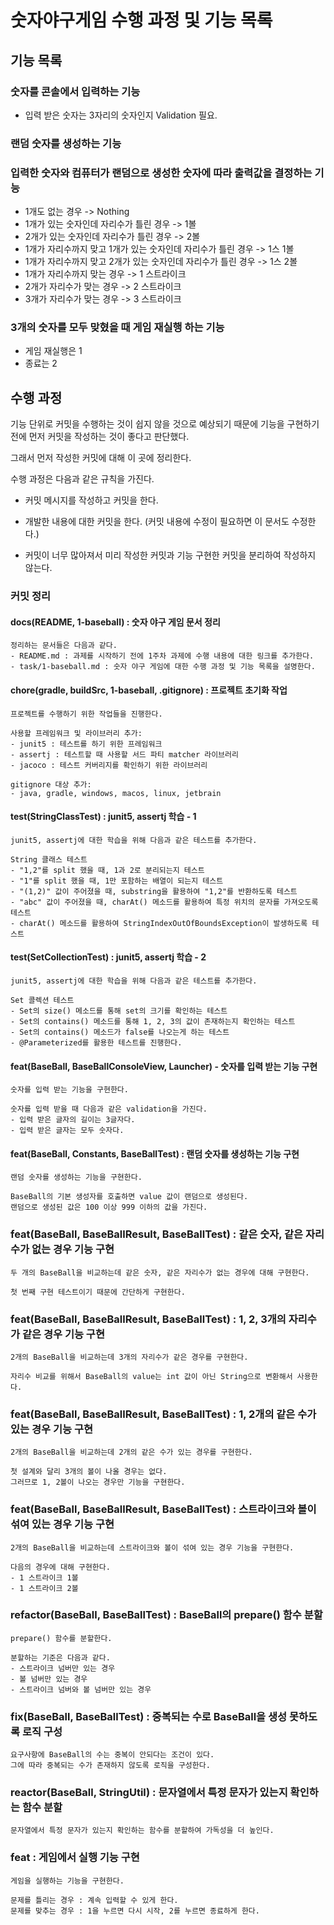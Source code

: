 # 숫자야구게임 수행 과정 및 기능 목록

## 기능 목록

### 숫자를 콘솔에서 입력하는 기능
  - 입력 받은 숫자는 3자리의 숫자인지 Validation 필요.

### 랜덤 숫자를 생성하는 기능
 
### 입력한 숫자와 컴퓨터가 랜덤으로 생성한 숫자에 따라 출력값을 결정하는 기능
  - 1개도 없는 경우 -> Nothing
  - 1개가 있는 숫자인데 자리수가 틀린 경우 -> 1볼
  - 2개가 있는 숫자인데 자리수가 틀린 경우 -> 2볼
  - 1개가 자리수까지 맞고 1개가 있는 숫자인데 자리수가 틀린 경우 -> 1스 1볼
  - 1개가 자리수까지 맞고 2개가 있는 숫자인데 자리수가 틀린 경우 -> 1스 2볼
  - 1개가 자리수까지 맞는 경우 -> 1 스트라이크
  - 2개가 자리수가 맞는 경우 -> 2 스트라이크
  - 3개가 자리수가 맞는 경우 -> 3 스트라이크
  
### 3개의 숫자를 모두 맞혔을 때 게임 재실행 하는 기능
  - 게임 재실행은 1
  - 종료는 2

## 수행 과정

기능 단위로 커밋을 수행하는 것이 쉽지 않을 것으로 예상되기 때문에 기능을 구현하기 전에 먼저 커밋을 작성하는 것이 좋다고 판단했다.

그래서 먼저 작성한 커밋에 대해 이 곳에 정리한다.

수행 과정은 다음과 같은 규칙을 가진다.

- 커밋 메시지를 작성하고 커밋을 한다.

- 개발한 내용에 대한 커밋을 한다. (커밋 내용에 수정이 필요하면 이 문서도 수정한다.)

- 커밋이 너무 많아져서 미리 작성한 커밋과 기능 구현한 커밋을 분리하여 작성하지 않는다.

### 커밋 정리

#### docs(README, 1-baseball) : 숫자 야구 게임 문서 정리

```
정리하는 문서들은 다음과 같다.
- README.md : 과제를 시작하기 전에 1주차 과제에 수행 내용에 대한 링크를 추가한다.
- task/1-baseball.md : 숫자 야구 게임에 대한 수행 과정 및 기능 목록을 설명한다.
```

#### chore(gradle, buildSrc, 1-baseball, .gitignore) : 프로젝트 초기화 작업

```
프로젝트를 수행하기 위한 작업들을 진행한다.

사용할 프레임워크 및 라이브러리 추가:
- junit5 : 테스트를 하기 위한 프레임워크
- assertj : 테스트할 때 사용할 서드 파티 matcher 라이브러리
- jacoco : 테스트 커버리지를 확인하기 위한 라이브러리 

gitignore 대상 추가:
- java, gradle, windows, macos, linux, jetbrain
```

#### test(StringClassTest) : junit5, assertj 학습 - 1

```
junit5, assertj에 대한 학습을 위해 다음과 같은 테스트를 추가한다.

String 클래스 테스트
- "1,2"를 split 했을 때, 1과 2로 분리되는지 테스트
- "1"를 split 했을 때, 1만 포함하는 배열이 되는지 테스트
- "(1,2)" 값이 주어졌을 때, substring을 활용하여 "1,2"를 반환하도록 테스트
- "abc" 값이 주어졌을 때, charAt() 메소드를 활용하여 특정 위치의 문자를 가져오도록 테스트
- charAt() 메소드를 활용하여 StringIndexOutOfBoundsException이 발생하도록 테스트
```

#### test(SetCollectionTest) : junit5, assertj 학습 - 2

```
junit5, assertj에 대한 학습을 위해 다음과 같은 테스트를 추가한다.

Set 콜렉션 테스트
- Set의 size() 메소드를 통해 set의 크기를 확인하는 테스트
- Set의 contains() 메소드를 통해 1, 2, 3의 값이 존재하는지 확인하는 테스트
- Set의 contains() 메소드가 false를 나오는게 하는 테스트
- @Parameterized를 활용한 테스트를 진행한다.
```

#### feat(BaseBall, BaseBallConsoleView, Launcher) - 숫자를 입력 받는 기능 구현

```
숫자를 입력 받는 기능을 구현한다.

숫자를 입력 받을 때 다음과 같은 validation을 가진다.
- 입력 받은 글자의 길이는 3글자다.
- 입력 받은 글자는 모두 숫자다.
```

#### feat(BaseBall, Constants, BaseBallTest) : 랜덤 숫자를 생성하는 기능 구현

```
랜덤 숫자를 생성하는 기능을 구현한다.

BaseBall의 기본 생성자를 호출하면 value 값이 랜덤으로 생성된다.
랜덤으로 생성된 값은 100 이상 999 이하의 값을 가진다.
```

### feat(BaseBall, BaseBallResult, BaseBallTest) : 같은 숫자, 같은 자리수가 없는 경우 기능 구현

```
두 개의 BaseBall을 비교하는데 같은 숫자, 같은 자리수가 없는 경우에 대해 구현한다.

첫 번째 구현 테스트이기 때문에 간단하게 구현한다.
```

### feat(BaseBall, BaseBallResult, BaseBallTest) : 1, 2, 3개의 자리수가 같은 경우 기능 구현

```
2개의 BaseBall을 비교하는데 3개의 자리수가 같은 경우를 구현한다.

자리수 비교를 위해서 BaseBall의 value는 int 값이 아닌 String으로 변환해서 사용한다.
```

### feat(BaseBall, BaseBallResult, BaseBallTest) : 1, 2개의 같은 수가 있는 경우 기능 구현

```
2개의 BaseBall을 비교하는데 2개의 같은 수가 있는 경우를 구현한다.

첫 설계와 달리 3개의 볼이 나올 경우는 없다. 
그러므로 1, 2볼이 나오는 경우만 기능을 구현한다.
```

### feat(BaseBall, BaseBallResult, BaseBallTest) : 스트라이크와 볼이 섞여 있는 경우 기능 구현

```
2개의 BaseBall을 비교하는데 스트라이크와 볼이 섞여 있는 경우 기능을 구현한다.

다음의 경우에 대해 구현한다.
- 1 스트라이크 1볼
- 1 스트라이크 2볼
```

### refactor(BaseBall, BaseBallTest) : BaseBall의 prepare() 함수 분할

```
prepare() 함수를 분할한다.

분할하는 기준은 다음과 같다.
- 스트라이크 넘버만 있는 경우
- 볼 넘버만 있는 경우
- 스트라이크 넘버와 볼 넘버만 있는 경우
```

### fix(BaseBall, BaseBallTest) : 중복되는 수로 BaseBall을 생성 못하도록 로직 구성

```
요구사항에 BaseBall의 수는 중복이 안되다는 조건이 있다.
그에 따라 중복되는 수가 존재하지 않도록 로직을 구성한다.
```

### reactor(BaseBall, StringUtil) : 문자열에서 특정 문자가 있는지 확인하는 함수 분할

```
문자열에서 특정 문자가 있는지 확인하는 함수를 분할하여 가독성을 더 높인다.
```

### feat : 게임에서 실행 기능 구현

```
게임을 실행하는 기능을 구현한다.

문제를 틀리는 경우 : 계속 입력할 수 있게 한다.
문제를 맞추는 경우 : 1을 누르면 다시 시작, 2를 누르면 종료하게 한다.
```
